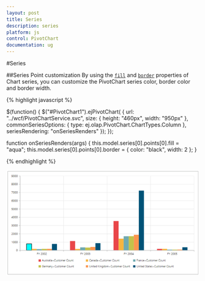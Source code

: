 ```yaml
---
layout: post
title: Series
description: series
platform: js
control: PivotChart
documentation: ug
---
```


#Series

##Series Point customization
By using the [`fill`](/js/api/ejchart#members:series-fill) and [`border`](/js/api/ejchart#members:series-border) properties of Chart series, you can customize the PivotChart series color, border color and border width.
 
{% highlight javascript %}

$(function()
{
    $("#PivotChart1").ejPivotChart(
    {
        url: "../wcf/PivotChartService.svc",
        size:
        {
            height: "460px",
            width: "950px"
        },
        commonSeriesOptions:
        {
            type: ej.olap.PivotChart.ChartTypes.Column
        },
        seriesRendering: "onSeriesRenders"
    });
});

function onSeriesRenders(args)
{
    this.model.series[0].points[0].fill = "aqua";
    this.model.series[0].points[0].border = {
        color: "black",
        width: 2
    };
}

{% endhighlight %}

![](Series_images/Series_img1.png)